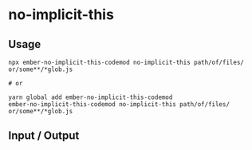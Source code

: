 # no-implicit-this


## Usage

```
npx ember-no-implicit-this-codemod no-implicit-this path/of/files/ or/some**/*glob.js

# or

yarn global add ember-no-implicit-this-codemod
ember-no-implicit-this-codemod no-implicit-this path/of/files/ or/some**/*glob.js
```

## Input / Output

<!--FIXTURES_TOC_START-->
<!--FIXTURES_TOC_END-->

<!--FIXTURES_CONTENT_START-->
<!--FIXTURES_CONTENT_END-->